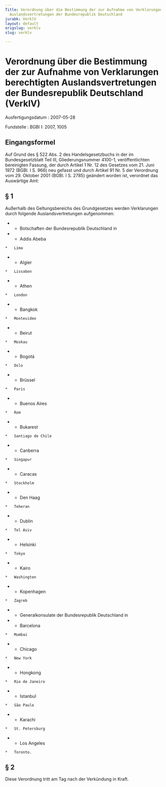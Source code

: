 ```yaml
---
Title: Verordnung über die Bestimmung der zur Aufnahme von Verklarungen berechtigten
  Auslandsvertretungen der Bundesrepublik Deutschland
jurabk: VerklV
layout: default
origslug: verklv
slug: verklv

---
```


# Verordnung über die Bestimmung der zur Aufnahme von Verklarungen berechtigten Auslandsvertretungen der Bundesrepublik Deutschland (VerklV)

Ausfertigungsdatum
:   2007-05-28

Fundstelle
:   BGBl I: 2007, 1005

## Eingangsformel

Auf Grund des § 522 Abs. 2 des Handelsgesetzbuchs in der im
Bundesgesetzblatt Teil III, Gliederungsnummer 4100-1, veröffentlichten
bereinigten Fassung, der durch Artikel 1 Nr. 12 des Gesetzes vom 21.
Juni 1972 (BGBl. I S. 966) neu gefasst und durch Artikel 91 Nr. 5 der
Verordnung vom 29. Oktober 2001 (BGBl. I S. 2785) geändert worden ist,
verordnet das Auswärtige Amt:

## § 1

Außerhalb des Geltungsbereichs des Grundgesetzes werden Verklarungen
durch folgende Auslandsvertretungen aufgenommen:

*    *   Botschaften der Bundesrepublik Deutschland in


*    *   Addis Abeba

    *   Lima


*    *   Algier

    *   Lissabon


*    *   Athen

    *   London


*    *   Bangkok

    *   Montevideo


*    *   Beirut

    *   Moskau


*    *   Bogotá

    *   Oslo


*    *   Brüssel

    *   Paris


*    *   Buenos Aires

    *   Rom


*    *   Bukarest

    *   Santiago de Chile


*    *   Canberra

    *   Singapur


*    *   Caracas

    *   Stockholm


*    *   Den Haag

    *   Teheran


*    *   Dublin

    *   Tel Aviv


*    *   Helsinki

    *   Tokyo


*    *   Kairo

    *   Washington


*    *   Kopenhagen

    *   Zagreb




*    *   Generalkonsulate der Bundesrepublik Deutschland in


*    *   Barcelona

    *   Mumbai


*    *   Chicago

    *   New York


*    *   Hongkong

    *   Rio de Janeiro


*    *   Istanbul

    *   São Paulo


*    *   Karachi

    *   St. Petersburg


*    *   Los Angeles

    *   Toronto.

## § 2

Diese Verordnung tritt am Tag nach der Verkündung in Kraft.

